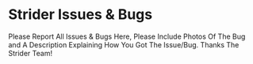 # Strider Issues & Bugs
Please Report All Issues & Bugs Here, Please Include
Photos Of The Bug and A Description Explaining How 
You Got The Issue/Bug.
Thanks The Strider Team!
